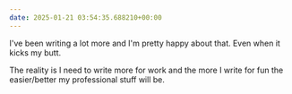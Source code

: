 ```yaml
---
date: 2025-01-21 03:54:35.688210+00:00
---
```


I've been writing a lot more and I'm pretty happy about that. Even when it kicks my butt.

The reality is I need to write more for work and the more I write for fun the easier/better my professional stuff will be.
